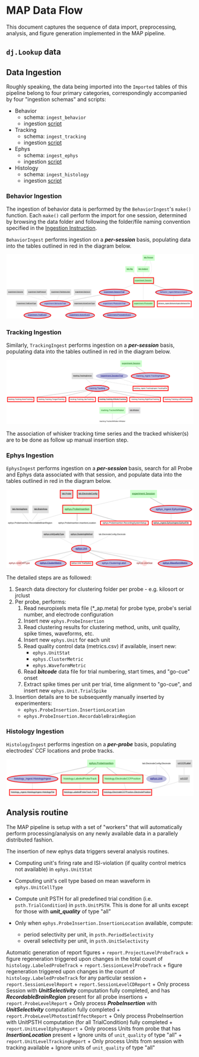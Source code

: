 # MAP Data Flow

This document captures the sequence of data import, preprocessing, analysis, and
 figure generation implemented in the MAP pipeline. 

## `dj.Lookup` data
 

## Data Ingestion

Roughly speaking, the data being imported into the `Imported` tables of this pipeline
 belong to four primary categories, correspondingly accompanied by four "ingestion schemas" and scripts:

+ Behavior
    + schema: `ingest_behavior`
    + ingestion [script](../pipeline/ingest/behavior.py)
+ Tracking
    + schema: `ingest_tracking`
    + ingestion [script](../pipeline/ingest/tracking.py)
+ Ephys
    + schema: `ingest_ephys`
    + ingestion [script](../pipeline/ingest/ephys.py)
+ Histology
    + schema: `ingest_histology`
    + ingestion [script](../pipeline/ingest/ephys.py)

### Behavior Ingestion

The ingestion of behavior data is performed by the `BehaviorIngest`'s `make()` function.
 Each `make()` call perform the import for one session, determined by browsing the data folder
 and following the folder/file naming convention specified in the [Ingestion Instruction](./ingestion_instruction.md).
 
`BehaviorIngest` performs ingestion on a ***per-session*** basis,
 populating data into the tables outlined in red in the diagram below.

![behavior_ingest](./pipeline_architecture/static/MAP_ingestion_diagram-behavior_ingest.svg)


### Tracking Ingestion

Similarly, `TrackingIngest` performs ingestion on a ***per-session*** basis,
 populating data into the tables outlined in red in the diagram below.

![tracking_ingest](./pipeline_architecture/static/MAP_ingestion_diagram-tracking_ingest.svg)

The association of whisker tracking time series and the tracked whisker(s) are to be done as follow up manual insertion step.


### Ephys Ingestion

`EphysIngest` performs ingestion on a ***per-session*** basis,
 search for all Probe and Ephys data associated with that session,
 and populate data into the tables outlined in red in the diagram below.

![ephys_ingest](./pipeline_architecture/static/MAP_ingestion_diagram-ephys_ingest.svg)

The detailed steps are as followed:
1. Search data directory for clustering folder per probe - e.g. kilosort or jrclust
2. Per probe, performs:
    1. Read neuropixels meta file (*_ap.meta) for probe type, probe's serial number, and electrode configuration
    2. Insert new `ephys.ProbeInsertion`
    3. Read clustering results for clustering method, units, unit quality, spike times, waveforms, etc. 
    4. Insert new `ephys.Unit` for each unit
    5. Read quality control data (metrics.csv) if available, insert new:
        + `ephys.UnitStat`
        + `ephys.ClusterMetric`
        + `ephys.WaveformMetric`
    6. Read ***bitcode*** data file for trial numbering, start times, and "go-cue" onset
    7. Extract spike times per unit per trial, time alignment to "go-cue", and insert new `ephys.Unit.TrialSpike`
3. Insertion details are to be subsequently manually inserted by experimenters:
    + `ephys.ProbeInsertion.InsertionLocation`
    + `ephys.ProbeInsertion.RecordableBrainRegion`

### Histology Ingestion

`HistologyIngest` performs ingestion on a ***per-probe*** basis, populating electrodes' CCF locations and probe tracks.

![histology_ingest](./pipeline_architecture/static/MAP_ingestion_diagram-histology_ingest.svg)


## Analysis routine
 
The MAP pipeline is setup with a set of "workers" that will automatically
 perform processing/analysis on any newly available data in a parallely distributed fashion.

The insertion of new ephys data triggers several analysis routines. 

+ Computing unit's firing rate and ISI-violation (if quality control metrics not available) in `ephys.UnitStat`
+ Computing unit's cell type based on mean waveform in `ephys.UnitCellType`
+ Compute unit PSTH for all predefined trial condition (i.e. `psth.TrialCondition`) in `psth.UnitPSTH`.
 This is done for all units except for those with ***unit_quality*** of type "all"

+ Only when `ephys.ProbeInsertion.InsertionLocation` available, compute:
    + period selectivity per unit, in `psth.PeriodSelectivity`
    + overall selectivity per unit, in `psth.UnitSelectivity`

Automatic generation of report figures
    + `report.ProjectLevelProbeTrack`
        + figure regeneration triggered upon changes in the total count of `histology.LabeledProbeTrack`
    + `report.SessionLevelProbeTrack`
        + figure regeneration triggered upon changes in the count of `histology.LabeledProbeTrack` for any particular session
    + `report.SessionLevelReport`
    + `report.SessionLevelCDReport`
        + Only process Session with ***UnitSelectivity*** computation fully completed, and has ***RecordableBrainRegion*** present for all probe insertions
    + `report.ProbeLevelReport`
        + Only process ***ProbeInsertion*** with ***UnitSelectivity*** computation fully completed 
    + `report.ProbeLevelPhotostimEffectReport`
        + Only process ProbeInsertion with UnitPSTH computation (for all TrialCondition) fully completed
    + `report.UnitLevelEphysReport`
        + Only process Units from probe that has ***InsertionLocation*** present
        + Ignore units of `unit_quality` of type "all"
    + `report.UnitLevelTrackingReport`
        + Only process Units from session with tracking available
        + Ignore units of `unit_quality` of type "all"
